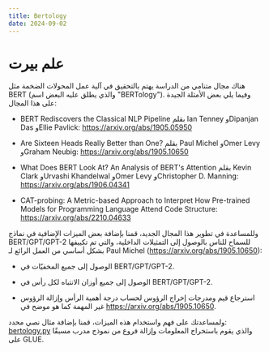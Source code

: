 ```yaml
---
title: Bertology
date: 2024-09-02
---
```


# علم بيرت 

هناك مجال متنامي من الدراسة يهتم بالتحقيق في آلية عمل المحولات الضخمة مثل BERT (والذي يطلق عليه البعض اسم "BERTology"). وفيما يلي بعض الأمثلة الجيدة على هذا المجال:

- BERT Rediscovers the Classical NLP Pipeline بقلم Ian Tenney وDipanjan Das وEllie Pavlick: https://arxiv.org/abs/1905.05950

- Are Sixteen Heads Really Better than One? بقلم Paul Michel وOmer Levy وGraham Neubig: https://arxiv.org/abs/1905.10650

- What Does BERT Look At? An Analysis of BERT's Attention بقلم Kevin Clark وUrvashi Khandelwal وOmer Levy وChristopher D. Manning: https://arxiv.org/abs/1906.04341

- CAT-probing: A Metric-based Approach to Interpret How Pre-trained Models for Programming Language Attend Code Structure: https://arxiv.org/abs/2210.04633

وللمساعدة في تطوير هذا المجال الجديد، قمنا بإضافة بعض الميزات الإضافية في نماذج BERT/GPT/GPT-2 للسماح للناس بالوصول إلى التمثيلات الداخلية، والتي تم تكييفها بشكل أساسي من العمل الرائع لـ Paul Michel (https://arxiv.org/abs/1905.10650):

- الوصول إلى جميع المخفيّات في BERT/GPT/GPT-2.

- الوصول إلى جميع أوزان الانتباه لكل رأس في BERT/GPT/GPT-2.

- استرجاع قيم ومدرجات إخراج الرؤوس لحساب درجة أهمية الرأس وإزالة الرؤوس غير المهمة كما هو موضح في https://arxiv.org/abs/1905.10650.

ولمساعدتك على فهم واستخدام هذه الميزات، قمنا بإضافة مثال نصي محدد: [bertology.py](https://github.com/huggingface/transformers/tree/main/examples/research_projects/bertology/run_bertology.py) والذي يقوم باستخراج المعلومات وإزالة فروع من نموذج مدرب مسبقًا على GLUE.